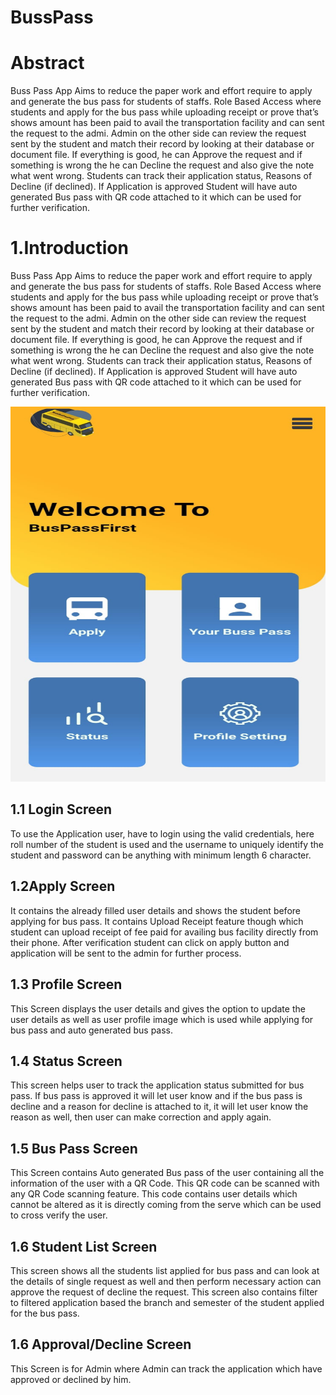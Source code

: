 # BussPass
<h1>Abstract</h1>
<p>Buss Pass App Aims to reduce the paper work and effort require to apply and generate the bus
pass for students of staffs. Role Based Access where students and apply for the bus pass while 
uploading receipt or prove that’s shows amount has been paid to avail the transportation
facility and can sent the request to the admi. Admin on the other side can review the request 
sent by the student and match their record by looking at their database or document file. If
everything is good, he can Approve the request and if something is wrong the he can Decline
the request and also give the note what went wrong. Students can track their application status, 
Reasons of Decline (if declined). If Application is approved Student will have auto generated 
Bus pass with QR code attached to it which can be used for further verification.</p>

<h1>1.Introduction</h1>
<p>Buss Pass App Aims to reduce the paper work and effort require to apply and generate the 
bus pass for students of staffs. Role Based Access where students and apply for the bus pass 
while uploading receipt or prove that’s shows amount has been paid to avail the 
transportation facility and can sent the request to the admi. Admin on the other side can 
review the request sent by the student and match their record by looking at their database or 
document file. If everything is good, he can Approve the request and if something is wrong 
the he can Decline the request and also give the note what went wrong. Students can track 
their application status, Reasons of Decline (if declined). If Application is approved Student 
will have auto generated Bus pass with QR code attached to it which can be used for further 
verification.</p>
<p align="center">
    <img src="./assets/home.jpeg" width="800" height="600" />
</p>
<h2>1.1 Login Screen</h2>
<p>To use the Application user, have to login using the valid credentials, here roll number of 
the student is used and the username to uniquely identify the student and password can be 
anything with minimum length 6 character.</p>
<h2>1.2Apply Screen</h2>
  It contains the already filled user details and shows the student before applying for bus pass. 
  It contains Upload Receipt feature though which student can upload receipt of fee paid for 
  availing bus facility directly from their phone. After verification student can click on apply 
  button and application will be sent to the admin for further process.
<h2>1.3 Profile Screen</h2>
  This Screen displays the user details and gives the option to update the user details as well 
  as user profile image which is used while applying for bus pass and auto generated bus pass.
<h2>1.4 Status Screen </h2>
  This screen helps user to track the application status submitted for bus pass. If bus pass is 
  approved it will let user know and if the bus pass is decline and a reason for decline is 
  attached to it, it will let user know the reason as well, then user can make correction and 
  apply again.
<h2>1.5 Bus Pass Screen</h2>
  This Screen contains Auto generated Bus pass of the user containing all the information of 
  the user with a QR Code. This QR code can be scanned with any QR Code scanning feature. 
  This code contains user details which cannot be altered as it is directly coming from the 
  serve which can be used to cross verify the user.
<h2>1.6 Student List Screen</h2>
  This screen shows all the students list applied for bus pass and can look at the details of 
  single request as well and then perform necessary action can approve the request of decline 
  the request. This screen also contains filter to filtered application based the branch and 
  semester of the student applied for the bus pass.
<h2>1.6 Approval/Decline Screen</h2>
This Screen is for Admin where Admin can track the application which have approved or 
declined by him.
